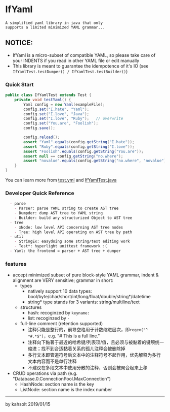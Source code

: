 # IfYaml

    A simplified yaml library in java that only 
    supports a limited minimized YAML grammar...


## NOTICE:
  - IfYaml is a micro-subset of compatible YAML, so please take care of your INDENTS if you read in other YAML file or edit manually
  - This library is meant to guarantee the idempotence of it's IO (see `IfYamlTest.testDumper() / IfYamlTest.testBuilder()`)

### Quick Start
```java
public class IfYamlTest extends Test { 
    private void testYaml() {
        Yaml config = new Yaml(exampleFile);
        config.set("I.hate", "Yaml");
        config.set("I.love", "Java");
        config.set("I.love", "Ruby");   // overwrite
        config.set("You.are", "Foolish");
        config.save();

        config.reload();
        assert "Yaml".equals(config.getString("I.hate"));
        assert "Ruby".equals(config.getString("I.love"));
        assert "Foolish".equals(config.getString("You.are"));
        assert null == config.getString("no.where");
        assert "novalue".equals(config.getString("no.where", "novalue"));
    }
}
```
You can learn more from [test.yml](/src/main/resources/test.yml) and [IfYamlTest.java](/src/test/java/IfYamlTest.java)

### Developer Quick Reference
```markdown
  - parse
    - Parser: parse YAML string to create AST tree
    - Dumpder: dump AST tree to YAML string
    - Builder: build any structurized Object to AST tree
  - tree
    - xNode: low level API concerning AST tree nodes
    - Tree: high level API operating on AST tree by path
  - util
    - StringEx: easydoing some string/text editing work 
    - Test*: hyperlight unittest framework :(
  - Yaml: the frontend = parser + AST tree + dumper
```

### features
  - accept minimized subset of pure block-style YAML grammar, indent & alignment are VERY sensitive; grammar in short:
    - types
      - natively support 10 data types: bool/byte/char/short/int/long/float/double/string*/datetime
      - string* type stands for 3 variants: string/multiline/text
    - structures
      - hash: recoginzed by `keyname: `
      - list: recoginzed by `- `
    - full-line comment (retention supported)
        - 注释只能是整行的，前导空格用于计数缩进层次，即`regex("^ *#.*$")`，e.g. "# This is a full line."
        - 注释向下黏著于最近的哈希键/列表项/值，且必须与被黏着的键项统一缩进；找不到合适黏着关系的孤儿注释会被删除掉
        - 多行文本即管道符号后文本中的注释符号不起作用，优先解释为多行文本内容而不是单行注释
        - 不建议在多段文本中使用分散的注释，否则会被聚合起来上移
  - CRUD operations via path (e.g. "Database.0.ConnectionPool.MaxConnection")
    - HashNode: section name is the key
    - ListNode: section name is the index number

----

by kahsolt
2019/01/15